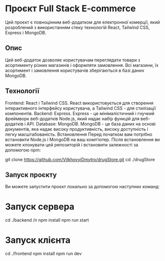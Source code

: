 # Проєкт Full Stack E-commerce
Цей проєкт є повноцінним веб-додатком для електронної комерції, який розроблений з використанням стеку технологій React, Tailwind CSS, Express і MongoDB.

## Опис
Цей веб-додаток дозволяє користувачам переглядати товари з асортименту різних магазинів і оформляти замовлення. Всі магазини, їх асортимент і замовлення користувачів зберігаються в базі даних MongoDB.

## Технології
Frontend: React і Tailwind CSS. React використовується для створення інтерактивного інтерфейсу користувача, а Tailwind CSS - для стилізації компонентів.
Backend: Express. Express - це мінімалістичний і гнучкий фреймворк веб-додатків Node.js, який надає набір функцій для веб-додатків і API.
Database: MongoDB. MongoDB - це база даних на основі документів, яка надає високу продуктивність, високу доступність і легку масштабованість.
Встановлення
Перед початком вам потрібно встановити Node.js і MongoDB на ваш комп’ютер. Після встановлення ви можете клонувати цей репозиторій і встановити залежності за допомогою npm:

git clone https://github.com/VilkhovyiDmytro/drugStore.git
cd ./drugStore



## Запуск проєкту
Ви можете запустити проєкт локально за допомогою наступних команд:

# Запуск сервера
cd ./backend /n
npm install
npm run start

# Запуск клієнта
cd ./frontend
npm install
npm run dev
